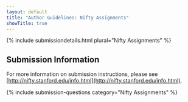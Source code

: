 ```yaml
---
layout: default
title: "Author Guidelines: Nifty Assignments"
showTitle: true
---
```

{% include submissiondetails.html plural="Nifty Assignments" %}

## Submission Information

For more information on submission instructions, please see [http://nifty.stanford.edu/info.html](http://nifty.stanford.edu/info.html).

{% include submission-questions category="Nifty Assignments" %}

<!-- ## How Do I Submit My Proposal?

{% include generic-submission-block.html %}

{% include presenter-warning.html %}

 -->
